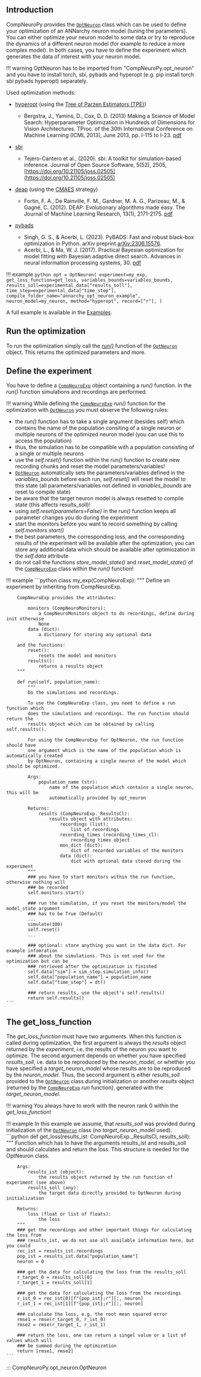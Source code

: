 ## Introduction
CompNeuroPy provides the [`OptNeuron`](#CompNeuroPy.opt_neuron.OptNeuron) class which can be used to define your optimization of an ANNarchy neuron model (tuning the parameters). You can either optimize your neuron model to some data or try to reproduce the dynamics of a different neuron model (for example to reduce a more complex model). In both cases, you have to define the experiment which generates the data of interest with your neuron model.

!!! warning
    OptNeuron has to be imported from "CompNeuroPy.opt_neuron" and you have to install torch, sbi, pybads and hyperopt (e.g. pip install torch sbi pybads hyperopt) separately.

Used optimization methods:

- [hyperopt](http://hyperopt.github.io/hyperopt/) (using the [Tree of Parzen Estimators (TPE)](https://papers.nips.cc/paper/4443-algorithms-for-hyper-parameter-optimization.pdf))

    * Bergstra, J., Yamins, D., Cox, D. D. (2013) Making a Science of Model Search: Hyperparameter Optimization in Hundreds of Dimensions for Vision Architectures. TProc. of the 30th International Conference on Machine Learning (ICML 2013), June 2013, pp. I-115 to I-23. [pdf](http://proceedings.mlr.press/v28/bergstra13.pdf)

- [sbi](https://sbi-dev.github.io/sbi/)

    * Tejero-Cantero et al., (2020). sbi: A toolkit for simulation-based inference. Journal of Open Source Software, 5(52), 2505, [https://doi.org/10.21105/joss.02505](https://doi.org/10.21105/joss.02505)

- [deap](https://github.com/deap/deap) (using the [CMAES](https://deap.readthedocs.io/en/master/api/algo.html#module-deap.cma) strategy)

    * Fortin, F. A., De Rainville, F. M., Gardner, M. A. G., Parizeau, M., & Gagné, C. (2012). DEAP: Evolutionary algorithms made easy. The Journal of Machine Learning Research, 13(1), 2171-2175. [pdf](https://www.jmlr.org/papers/volume13/fortin12a/fortin12a.pdf)

- [pybads](https://acerbilab.github.io/pybads/)

    * Singh, G. S., & Acerbi, L. (2023). PyBADS: Fast and robust black-box optimization in Python. arXiv preprint [arXiv:2306.15576](https://arxiv.org/abs/2306.15576).
    * Acerbi, L., & Ma, W. J. (2017). Practical Bayesian optimization for model fitting with Bayesian adaptive direct search. Advances in neural information processing systems, 30. [pdf](https://proceedings.neurips.cc/paper_files/paper/2017/file/df0aab058ce179e4f7ab135ed4e641a9-Paper.pdf)


!!! example
    ```python
    opt = OptNeuron(
        experiment=my_exp,
        get_loss_function=get_loss,
        variables_bounds=variables_bounds,
        results_soll=experimental_data["results_soll"],
        time_step=experimental_data["time_step"],
        compile_folder_name="annarchy_opt_neuron_example",
        neuron_model=my_neuron,
        method="hyperopt",
        record=["r"],
    )
    ```

A full example is available in the [Examples](../examples/opt_neuron.md).

## Run the optimization
To run the optimization simply call the [_run()_](optimize_neuron.md#CompNeuroPy.opt_neuron.OptNeuron.run) function of the [`OptNeuron`](#CompNeuroPy.opt_neuron.OptNeuron) object. This returns the optimized parameters and more.

## Define the experiment
You have to define a [`CompNeuroExp`](define_experiment.md#CompNeuroPy.experiment.CompNeuroExp) object containing a _run()_ function. In the _run()_ function simulations and recordings are performed.

!!! warning
    While defining the [`CompNeuroExp`](define_experiment.md#CompNeuroPy.experiment.CompNeuroExp) _run()_ function for the optimization with [`OptNeuron`](#CompNeuroPy.opt_neuron.OptNeuron) you must observe the following rules:

- the _run()_ function has to take a single argument (besides self) which contains the name of the population consiting of a single neuron or multiple neurons of the optimized neuron model (you can use this to access the population)
- thus, the simulation has to be compatible with a population consisting of a single or multiple neurons
- use the _self.reset()_ function within the _run()_ function to create new recording chunks and reset the model parameters/variables!
- [`OptNeuron`](#CompNeuroPy.opt_neuron.OptNeuron) automatically sets the parameters/variables defined in the _variables_bounds_ before each run, _self.reset()_ will reset the model to this state (all parameters/variables not defined in _variables_bounds_ are reset to compile state)
- be aware that the target neuron model is always resetted to compile state (this affects results_soll)!
- using _self.reset(parameters=False)_ in the _run()_ function keeps all parameter changes you do during the experiment
- start the monitors before you want to record something by calling _self.monitors.start()_
- the best parameters, the corresponding loss, and the corresponding results of the experiment will be available after the optimization, you can store any additional data which should be available after optimiozation in the _self.data_ attribute
- do not call the functions _store_model_state()_ and _reset_model_state()_ of the [`CompNeuroExp`](define_experiment.md#CompNeuroPy.experiment.CompNeuroExp) class within the _run()_ function!


!!! example
    ```python
    class my_exp(CompNeuroExp):
        """
        Define an experiment by inheriting from CompNeuroExp.

        CompNeuroExp provides the attributes:

            monitors (CompNeuroMonitors):
                a CompNeuroMonitors object to do recordings, define during init otherwise
                None
            data (dict):
                a dictionary for storing any optional data

        and the functions:
            reset():
                resets the model and monitors
            results():
                returns a results object
        """

        def run(self, population_name):
            """
            Do the simulations and recordings.

            To use the CompNeuroExp class, you need to define a run function which
            does the simulations and recordings. The run function should return the
            results object which can be obtained by calling self.results().

            For using the CompNeuroExp for OptNeuron, the run function should have
            one argument which is the name of the population which is automatically created
            by OptNeuron, containing a single neuron of the model which should be optimized.

            Args:
                population_name (str):
                    name of the population which contains a single neuron, this will be
                    automatically provided by opt_neuron

            Returns:
                results (CompNeuroExp._ResultsCl):
                    results object with attributes:
                        recordings (list):
                            list of recordings
                        recording_times (recording_times_cl):
                            recording times object
                        mon_dict (dict):
                            dict of recorded variables of the monitors
                        data (dict):
                            dict with optional data stored during the experiment
            """
            ### you have to start monitors within the run function, otherwise nothing will
            ### be recorded
            self.monitors.start()

            ### run the simulation, if you reset the monitors/model the model_state argument
            ### has to be True (Default)
            ...
            simulate(100)
            self.reset()
            ...

            ### optional: store anything you want in the data dict. For example infomration
            ### about the simulations. This is not used for the optimization but can be
            ### retrieved after the optimization is finished
            self.data["sim"] = sim_step.simulation_info()
            self.data["population_name"] = population_name
            self.data["time_step"] = dt()

            ### return results, use the object's self.results()
            return self.results()
    ```

## The get_loss_function
The _get_loss_function_ must have two arguments. When this function is called during optimization, the first argument is always the _results_ object returned by the _experiment_, i.e. the results of the neuron you want to optimize. The second argument depends on whether you have specified _results_soll_, i.e. data to be reproduced by the _neuron_model_, or whether you have specified a _target_neuron_model_ whose results are to be reproduced by the _neuron_model_. Thus, the second argument is either _results_soll_ provided to the [`OptNeuron`](#CompNeuroPy.opt_neuron.OptNeuron) class during initialization or another _results_ object (returned by the [`CompNeuroExp`](define_experiment.md#CompNeuroPy.experiment.CompNeuroExp) _run_ function), generated with the _target_neuron_model_.

!!! warning
    You always have to work with the neuron rank 0 within the _get_loss_function_!

!!! example
    In this example we assume, that _results_soll_ was provided during initialization of the [`OptNeuron`](#CompNeuroPy.opt_neuron.OptNeuron) class (no _target_neuron_model_ used).
    ```python
    def get_loss(results_ist: CompNeuroExp._ResultsCl, results_soll):
        """
        Function which has to have the arguments results_ist and results_soll and should
        calculates and return the loss. This structure is needed for the OptNeuron class.

        Args:
            results_ist (object):
                the results object returned by the run function of experiment (see above)
            results_soll (any):
                the target data directly provided to OptNeuron during initialization

        Returns:
            loss (float or list of floats):
                the loss
        """
        ### get the recordings and other important things for calculating the loss from
        ### results_ist, we do not use all available information here, but you could
        rec_ist = results_ist.recordings
        pop_ist = results_ist.data["population_name"]
        neuron = 0

        ### get the data for calculating the loss from the results_soll
        r_target_0 = results_soll[0]
        r_target_1 = results_soll[1]

        ### get the data for calculating the loss from the recordings
        r_ist_0 = rec_ist[0][f"{pop_ist};r"][:, neuron]
        r_ist_1 = rec_ist[1][f"{pop_ist};r"][:, neuron]

        ### calculate the loss, e.g. the root mean squared error
        rmse1 = rmse(r_target_0, r_ist_0)
        rmse2 = rmse(r_target_1, r_ist_1)

        ### return the loss, one can return a singel value or a list of values which will
        ### be summed during the optimization
        return [rmse1, rmse2]
    ```

::: CompNeuroPy.opt_neuron.OptNeuron